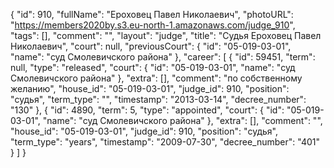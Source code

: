 {
    "id": 910,
    "fullName": "Ероховец Павел Николаевич",
    "photoURL": "https://members2020by.s3.eu-north-1.amazonaws.com/judge_910",
    "tags": [],
    "comment": "",
    "layout": "judge",
    "title": "Судья Ероховец Павел Николаевич",
    "court": null,
    "previousCourt": {
        "id": "05-019-03-01",
        "name": "суд Смолевичского района"
    },
    "career": [
        {
            "id": 59451,
            "term": null,
            "type": "released",
            "court": {
                "id": "05-019-03-01",
                "name": "суд Смолевичского района"
            },
            "extra": [],
            "comment": "по собственному желанию",
            "house_id": "05-019-03-01",
            "judge_id": 910,
            "position": "судья",
            "term_type": "",
            "timestamp": "2013-03-14",
            "decree_number": "130"
        },
        {
            "id": 4890,
            "term": 5,
            "type": "appointed",
            "court": {
                "id": "05-019-03-01",
                "name": "суд Смолевичского района"
            },
            "extra": [],
            "comment": "",
            "house_id": "05-019-03-01",
            "judge_id": 910,
            "position": "судья",
            "term_type": "years",
            "timestamp": "2009-07-30",
            "decree_number": "401"
        }
    ]
}